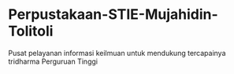 # Perpustakaan-STIE-Mujahidin-Tolitoli
Pusat pelayanan informasi keilmuan untuk mendukung tercapainya tridharma Perguruan Tinggi
